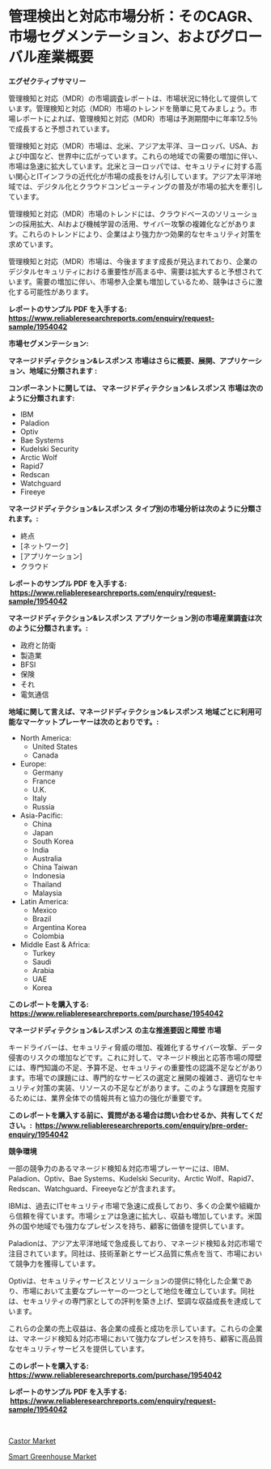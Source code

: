 <p><h1>管理検出と対応市場分析：そのCAGR、市場セグメンテーション、およびグローバル産業概要</h1></p><p><strong>エグゼクティブサマリー</strong></p>
<p><p>管理検知と対応（MDR）の市場調査レポートは、市場状況に特化して提供しています。管理検知と対応（MDR）市場のトレンドを簡単に見てみましょう。市場レポートによれば、管理検知と対応（MDR）市場は予測期間中に年率12.5％で成長すると予想されています。</p><p>管理検知と対応（MDR）市場は、北米、アジア太平洋、ヨーロッパ、USA、および中国など、世界中に広がっています。これらの地域での需要の増加に伴い、市場は急速に拡大しています。北米とヨーロッパでは、セキュリティに対する高い関心とITインフラの近代化が市場の成長をけん引しています。アジア太平洋地域では、デジタル化とクラウドコンピューティングの普及が市場の拡大を牽引しています。</p><p>管理検知と対応（MDR）市場のトレンドには、クラウドベースのソリューションの採用拡大、AIおよび機械学習の活用、サイバー攻撃の複雑化などがあります。これらのトレンドにより、企業はより強力かつ効果的なセキュリティ対策を求めています。</p><p>管理検知と対応（MDR）市場は、今後ますます成長が見込まれており、企業のデジタルセキュリティにおける重要性が高まる中、需要は拡大すると予想されています。需要の増加に伴い、市場参入企業も増加しているため、競争はさらに激化する可能性があります。</p></p>
<p><strong>レポートのサンプル PDF を入手する: <a href="https://www.reliableresearchreports.com/enquiry/request-sample/1954042">https://www.reliableresearchreports.com/enquiry/request-sample/1954042</a></strong></p>
<p><strong>市場セグメンテーション:</strong></p>
<p><strong> マネージドディテクション&レスポンス 市場はさらに概要、展開、アプリケーション、地域に分類されます :</strong></p>
<p><strong>コンポーネントに関しては、 マネージドディテクション&レスポンス 市場は次のように分類されます: &nbsp;</strong></p>
<p><ul><li>IBM</li><li>Paladion</li><li>Optiv</li><li>Bae Systems</li><li>Kudelski Security</li><li>Arctic Wolf</li><li>Rapid7</li><li>Redscan</li><li>Watchguard</li><li>Fireeye</li></ul></p>
<p><strong> マネージドディテクション&レスポンス タイプ別の市場分析は次のように分類されます。:</strong></p>
<p><ul><li>終点</li><li>[ネットワーク]</li><li>[アプリケーション]</li><li>クラウド</li></ul></p>
<p><strong>レポートのサンプル PDF を入手する: &nbsp;<a href="https://www.reliableresearchreports.com/enquiry/request-sample/1954042">https://www.reliableresearchreports.com/enquiry/request-sample/1954042</a></strong></p>
<p><strong> マネージドディテクション&レスポンス アプリケーション別の市場産業調査は次のように分類されます。:</strong></p>
<p><ul><li>政府と防衛</li><li>製造業</li><li>BFSI</li><li>保険</li><li>それ</li><li>電気通信</li></ul></p>
<p><strong>地域に関して言えば、マネージドディテクション&レスポンス 地域ごとに利用可能なマーケットプレーヤーは次のとおりです。:</strong></p>
<p><ul>
    <li>
        North America:
        <ul>
            <li>United States</li>
            <li>Canada</li>
        </ul>
    </li>
    <li>
        Europe:
        <ul>
            <li>Germany</li>
            <li>France</li>
            <li>U.K.</li>
            <li>Italy</li>
            <li>Russia</li>
        </ul>
    </li>
    <li>
        Asia-Pacific:
        <ul>
            <li>China</li>
            <li>Japan</li>
            <li>South Korea</li>
            <li>India</li>
            <li>Australia</li>
            <li>China Taiwan</li>
            <li>Indonesia</li>
            <li>Thailand</li>
            <li>Malaysia</li>
        </ul>
    </li>
    <li>
        Latin America:
        <ul>
            <li>Mexico</li>
            <li>Brazil</li>
            <li>Argentina Korea</li>
            <li>Colombia</li>
        </ul>
    </li>
    <li>
        Middle East & Africa:
        <ul>
            <li>Turkey</li>
            <li>Saudi</li>
            <li>Arabia</li>
            <li>UAE</li>
            <li>Korea</li>
        </ul>
    </li>
    </ul></p>
<p><strong>このレポートを購入する: &nbsp;<a href="https://www.reliableresearchreports.com/purchase/1954042">https://www.reliableresearchreports.com/purchase/1954042</a></strong></p>
<p><strong>マネージドディテクション&レスポンス の主な推進要因と障壁 市場</strong></p>
<p><p>キードライバーは、セキュリティ脅威の増加、複雑化するサイバー攻撃、データ侵害のリスクの増加などです。これに対して、マネージド検出と応答市場の障壁には、専門知識の不足、予算不足、セキュリティの重要性の認識不足などがあります。市場での課題には、専門的なサービスの選定と展開の複雑さ、適切なセキュリティ対策の実装、リソースの不足などがあります。このような課題を克服するためには、業界全体での情報共有と協力の強化が重要です。</p></p>
<p><strong>このレポートを購入する前に、質問がある場合は問い合わせるか、共有してください。:&nbsp; <a href="https://www.reliableresearchreports.com/enquiry/pre-order-enquiry/1954042">https://www.reliableresearchreports.com/enquiry/pre-order-enquiry/1954042</a></strong></p>
<p><strong>競争環境</strong></p>
<p><p>一部の競争力のあるマネージド検知＆対応市場プレーヤーには、IBM、Paladion、Optiv、Bae Systems、Kudelski Security、Arctic Wolf、Rapid7、Redscan、Watchguard、Fireeyeなどが含まれます。 </p><p>IBMは、過去にITセキュリティ市場で急速に成長しており、多くの企業や組織から信頼を得ています。市場シェアは急速に拡大し、収益も増加しています。米国外の国や地域でも強力なプレゼンスを持ち、顧客に価値を提供しています。 </p><p>Paladionは、アジア太平洋地域で急成長しており、マネージド検知＆対応市場で注目されています。同社は、技術革新とサービス品質に焦点を当て、市場において競争力を獲得しています。 </p><p>Optivは、セキュリティサービスとソリューションの提供に特化した企業であり、市場において主要なプレーヤーの一つとして地位を確立しています。同社は、セキュリティの専門家としての評判を築き上げ、堅調な収益成長を達成しています。 </p><p>これらの企業の売上収益は、各企業の成長と成功を示しています。これらの企業は、マネージド検知＆対応市場において強力なプレゼンスを持ち、顧客に高品質なセキュリティサービスを提供しています。</p></p>
<p><strong>このレポートを購入する: &nbsp; <a href="https://www.reliableresearchreports.com/purchase/1954042">https://www.reliableresearchreports.com/purchase/1954042</a></strong></p>
<p><strong>レポートのサンプル PDF を入手する: &nbsp;<a href="https://www.reliableresearchreports.com/enquiry/request-sample/1954042">https://www.reliableresearchreports.com/enquiry/request-sample/1954042</a></strong><strong></strong></p>
<p>&nbsp;</p>
<p><p><a href="https://issuu.com/reportprime-2/docs/castor-market-size-2030.pptx">Castor Market</a></p><p><a href="https://issuu.com/reportprime-2/docs/smart-greenhouse-market-size-2030.pptx">Smart Greenhouse Market</a></p></p>